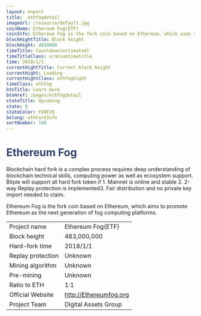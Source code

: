 ```yaml
---
layout: enpost
title:  ethfogdetail
imageUrl: /resource/default.jpg
coinName: Ethereum Fog(ETF)
coinInfo: Ethereum Fog is the fork coin based on Ethereum, which aims to promote Ethereum as the next generation of fog computing platforms.
blockHightTitle: Block height
blockHight: 4830000
timeTitle: Countdown(estimated)
timeTitleClass: uraniumtimetitle
time: 2018/1/1
currentHightTitle: Current block height
currentHight: Loading
currentHightClass: ethfoghight
timeClass: ethfog
btnTitle: Learn more
btnHref: /pages/ethfogdetail
stateTitle: Upcoming
state: 0
stateColor: F99F26
belong: ethForkInfo
sortNumber: 140
---
```

<h1 style="color: #2F416A">Ethereum Fog</h1>
<p class="summarytxt">Blockchain hard fork is a complex process requires deep understanding of blockchain technical skills, computing power as well as ecosystem support. Bitpie will support all hard fork token if 1. Mainnet is online and stable 2. 2-way Replay protection is implemented3. Fair distribution and no private key import needed to claim.
</p>
<p>Ethereum Fog is the fork coin based on Ethereum, which aims to promote Ethereum as the next generation of fog computing platforms.
</p>
<table class="center">
  <tbody>
    <tr>
        <td class="tablehalf">Project name</td>
        <td class="tablehalf">Ethereum Fog(ETF)</td>
    </tr>
    <tr>
        <td>Block height</td>
        <td>483,000,000</td>
    </tr>
    <tr>
        <td>Hard-fork time</td>
        <td>2018/1/1</td>
    </tr>
    <tr>
        <td>Replay protection</td>
        <td>Unknown</td>
    </tr>
    <tr>
        <td>Mining algorithm</td>
        <td>Unknown</td>
    </tr>
    <tr>
        <td>Pre-mining</td>
        <td>Unknown</td>
    </tr>
    <tr>
        <td>Ratio to ETH</td>
        <td>1:1</td>
    </tr>
    <tr>
        <td>Official Website</td>
        <td><a href="http://Ethereumfog.org" target="_blank">http://Ethereumfog.org</a></td>
    </tr>
    <tr>
        <td>Project Team</td>
        <td>Digital Assets Group</td>
    </tr>
  </tbody>
</table>